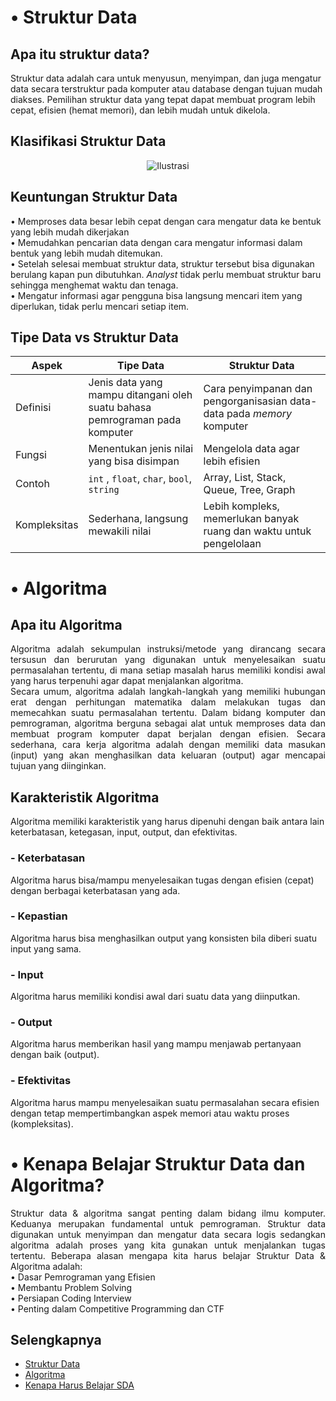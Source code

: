 # • Struktur Data
## Apa itu struktur data?

Struktur data adalah cara untuk menyusun, menyimpan, dan juga mengatur data secara terstruktur pada komputer atau database dengan tujuan mudah diakses. Pemilihan struktur data yang tepat dapat membuat program lebih cepat, efisien (hemat memori), dan lebih mudah untuk dikelola.  


## Klasifikasi Struktur Data

<center>
<img src="https://www.barajacoding.or.id/wp-content/uploads/2023/05/image-10.png" alt="Ilustrasi">
</center>

## Keuntungan Struktur Data
• Memproses data besar lebih cepat dengan cara mengatur data ke bentuk yang lebih mudah dikerjakan <br>
• Memudahkan pencarian data dengan cara mengatur informasi dalam bentuk yang lebih mudah ditemukan.<br>
• Setelah selesai membuat struktur data, struktur tersebut bisa digunakan berulang kapan pun dibutuhkan. *Analyst* tidak perlu membuat struktur baru sehingga menghemat waktu dan tenaga. <br>
• Mengatur informasi agar pengguna bisa langsung mencari item yang diperlukan, tidak perlu mencari setiap item. <br>

## Tipe Data vs Struktur Data

Aspek   | Tipe Data     | Struktur Data |
----------| ------------  | ----------    |
Definisi | Jenis data yang mampu ditangani oleh suatu bahasa pemrograman pada komputer | Cara penyimpanan dan pengorganisasian data-data pada *memory* komputer |
Fungsi | Menentukan jenis nilai yang bisa disimpan | Mengelola data agar lebih efisien |
| Contoh| `int` , `float`, `char`, `bool`, `string`        | Array, List, Stack, Queue, Tree, Graph
| Kompleksitas | Sederhana, langsung mewakili nilai| Lebih kompleks, memerlukan banyak ruang dan waktu untuk pengelolaan |

# • Algoritma

## Apa itu Algoritma

<p align="justify"> Algoritma adalah sekumpulan instruksi/metode yang dirancang secara tersusun dan berurutan yang digunakan untuk menyelesaikan suatu permasalahan tertentu, di mana setiap masalah harus memiliki kondisi awal yang harus terpenuhi agar dapat menjalankan algoritma. <br> 
Secara umum, algoritma adalah langkah-langkah yang memiliki hubungan erat dengan perhitungan matematika dalam melakukan tugas dan memecahkan suatu permasalahan tertentu. Dalam bidang komputer dan pemrograman, algoritma berguna sebagai alat untuk memproses data dan membuat program komputer dapat berjalan dengan efisien. Secara sederhana, cara kerja algoritma adalah dengan memiliki data masukan (input)  yang akan menghasilkan data keluaran (output) agar mencapai tujuan yang diinginkan. </p>

## Karakteristik Algoritma
Algoritma memiliki karakteristik yang harus dipenuhi dengan baik antara lain keterbatasan, ketegasan, input, output, dan efektivitas.

### - Keterbatasan
Algoritma harus bisa/mampu menyelesaikan tugas dengan efisien (cepat) dengan berbagai keterbatasan yang ada.
### - Kepastian
Algoritma harus bisa menghasilkan output yang konsisten bila diberi suatu input yang sama.
### - Input
Algoritma harus memiliki kondisi awal dari suatu data  yang diinputkan.
### - Output
Algoritma harus memberikan hasil yang mampu menjawab pertanyaan dengan baik (output).
### - Efektivitas
Algoritma harus mampu menyelesaikan suatu permasalahan secara efisien dengan tetap mempertimbangkan aspek memori atau waktu proses (kompleksitas).

# • Kenapa Belajar Struktur Data dan Algoritma?

<p align="justify"> Struktur data & algoritma sangat penting dalam bidang ilmu komputer. Keduanya merupakan fundamental untuk pemrograman. Struktur data digunakan untuk menyimpan dan mengatur data secara logis sedangkan algoritma adalah proses yang kita gunakan untuk menjalankan tugas tertentu. Beberapa alasan mengapa kita harus belajar Struktur Data & Algoritma adalah: <br>
• Dasar Pemrograman yang Efisien <br>
• Membantu Problem Solving <br>
• Persiapan Coding Interview <br> 
• Penting dalam Competitive Programming dan CTF</p>

## Selengkapnya
- [Struktur Data](https://www.revou.co/kosakata/struktur-data)
- [Algoritma](https://it.telkomuniversity.ac.id/algoritma-adalah/)
- [Kenapa Harus Belajar SDA](https://www.masaischool.com/blog/5-reasons-why-you-should-learn-data-structures-and-algorithms/) 